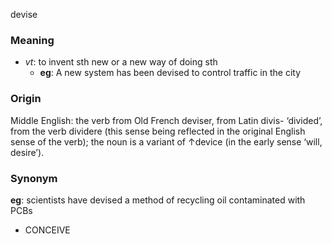 devise
### Meaning
+ _vt_: to invent sth new or a new way of doing sth
	+ __eg__: A new system has been devised to control traffic in the city

### Origin

Middle English: the verb from Old French deviser, from Latin divis- ‘divided’, from the verb dividere (this sense being reflected in the original English sense of the verb); the noun is a variant of ↑device (in the early sense ‘will, desire’).

### Synonym

__eg__: scientists have devised a method of recycling oil contaminated with PCBs

+ CONCEIVE


